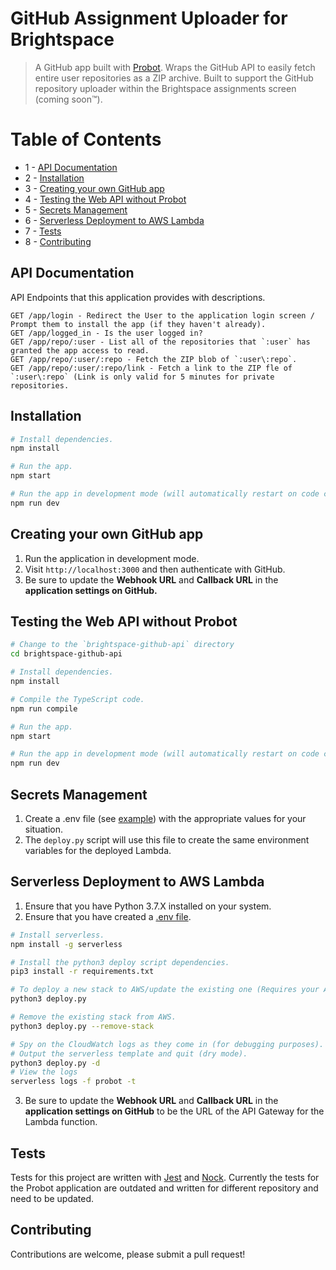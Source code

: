 # GitHub Assignment Uploader for Brightspace

> A GitHub app built with [Probot](https://github.com/probot/probot). Wraps the GitHub API to easily fetch entire user repositories as a ZIP archive. Built to support the GitHub repository uploader within the Brightspace assignments screen (coming soon™).

# Table of Contents

- 1 - [API Documentation](README.md/#api-documentation)
- 2 - [Installation](README.md/#installation)
- 3 - [Creating your own GitHub app](README.md/#creating-your-own-github-app)
- 4 - [Testing the Web API without Probot](README.md/#testing-the-web-api-without-probot)
- 5 - [Secrets Management](README.md/#secrets-management)
- 6 - [Serverless Deployment to AWS Lambda](README.md/#serverless-deployment-to-aws-lambda)
- 7 - [Tests](README.md/#tests)
- 8 - [Contributing](README.md/#contributing)

## API Documentation

API Endpoints that this application provides with descriptions.

```
GET /app/login - Redirect the User to the application login screen / Prompt them to install the app (if they haven't already).
GET /app/logged_in - Is the user logged in?
GET /app/repo/:user - List all of the repositories that `:user` has granted the app access to read.
GET /app/repo/:user/:repo - Fetch the ZIP blob of `:user\:repo`.
GET /app/repo/:user/:repo/link - Fetch a link to the ZIP fle of `:user\:repo` (Link is only valid for 5 minutes for private repositories.
```

## Installation

```sh
# Install dependencies.
npm install

# Run the app.
npm start

# Run the app in development mode (will automatically restart on code changes).
npm run dev
```

## Creating your own GitHub app

1. Run the application in development mode.
2. Visit `http://localhost:3000` and then authenticate with GitHub.
3. Be sure to update the **Webhook URL** and **Callback URL** in the **application settings on GitHub.**

## Testing the Web API without Probot

```sh
# Change to the `brightspace-github-api` directory
cd brightspace-github-api

# Install dependencies.
npm install

# Compile the TypeScript code.
npm run compile

# Run the app.
npm start

# Run the app in development mode (will automatically restart on code changes).
npm run dev
```

## Secrets Management

1. Create a .env file (see [example](.env.example)) with the appropriate values for your situation.
2. The `deploy.py` script will use this file to create the same environment variables for the deployed Lambda.

## Serverless Deployment to AWS Lambda

1. Ensure that you have Python 3.7.X installed on your system.
2. Ensure that you have created a [.env file](README.md/#secrets-management).

```sh
# Install serverless.
npm install -g serverless

# Install the python3 deploy script dependencies.
pip3 install -r requirements.txt

# To deploy a new stack to AWS/update the existing one (Requires your AWS credentials to be set).
python3 deploy.py

# Remove the existing stack from AWS.
python3 deploy.py --remove-stack

# Spy on the CloudWatch logs as they come in (for debugging purposes).
# Output the serverless template and quit (dry mode).
python3 deploy.py -d
# View the logs
serverless logs -f probot -t
```

3. Be sure to update the **Webhook URL** and **Callback URL** in the **application settings on GitHub** to be the URL of the API Gateway for the Lambda function.

## Tests

Tests for this project are written with [Jest](https://facebook.github.io/jest/) and [Nock](https://github.com/nock/nock).
Currently the tests for the Probot application are outdated and written for different repository and need to be updated.

## Contributing

Contributions are welcome, please submit a pull request!

